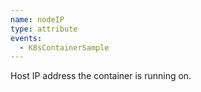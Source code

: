 ```yaml
---
name: nodeIP
type: attribute
events:
  - K8sContainerSample
---
```


Host IP address the container is running on.